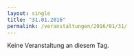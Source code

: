```yaml
---
layout: single
title: "31.01.2016"
permalink: /veranstaltungen/2016/01/31/
---
```


Keine Veranstaltung an diesem Tag.
